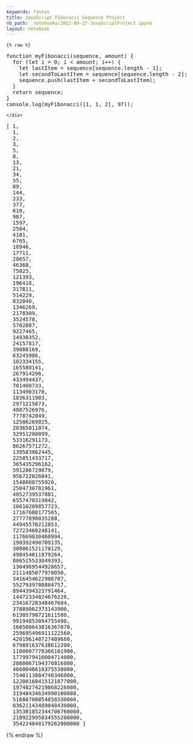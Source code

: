 ```yaml
---
keywords: fastai
title: JavaScript Fibonacci Sequence Project
nb_path: _notebooks/2022-09-27-JavaScriptProject.ipynb
layout: notebook
---
```


<!--
#################################################
### THIS FILE WAS AUTOGENERATED! DO NOT EDIT! ###
#################################################
# file to edit: _notebooks/2022-09-27-JavaScriptProject.ipynb
-->

<div class="container" id="notebook-container">
        
    {% raw %}
    
<div class="cell border-box-sizing code_cell rendered">
<div class="input">

<div class="inner_cell">
    <div class="input_area">
<div class=" highlight hl-javascript"><pre><span></span><span class="kd">function</span> <span class="nx">myFibonacci</span><span class="p">(</span><span class="nx">sequence</span><span class="p">,</span> <span class="nx">amount</span><span class="p">)</span> <span class="p">{</span>
  <span class="k">for</span> <span class="p">(</span><span class="kd">let</span> <span class="nx">i</span> <span class="o">=</span> <span class="mf">0</span><span class="p">;</span> <span class="nx">i</span> <span class="o">&lt;</span> <span class="nx">amount</span><span class="p">;</span> <span class="nx">i</span><span class="o">++</span><span class="p">)</span> <span class="p">{</span>
    <span class="kd">let</span> <span class="nx">lastItem</span> <span class="o">=</span> <span class="nx">sequence</span><span class="p">[</span><span class="nx">sequence</span><span class="p">.</span><span class="nx">length</span> <span class="o">-</span> <span class="mf">1</span><span class="p">];</span>
    <span class="kd">let</span> <span class="nx">secondToLastItem</span> <span class="o">=</span> <span class="nx">sequence</span><span class="p">[</span><span class="nx">sequence</span><span class="p">.</span><span class="nx">length</span> <span class="o">-</span> <span class="mf">2</span><span class="p">];</span>
    <span class="nx">sequence</span><span class="p">.</span><span class="nx">push</span><span class="p">(</span><span class="nx">lastItem</span> <span class="o">+</span> <span class="nx">secondToLastItem</span><span class="p">);</span>
  <span class="p">}</span>
  <span class="k">return</span> <span class="nx">sequence</span><span class="p">;</span>
<span class="p">}</span>
<span class="nx">console</span><span class="p">.</span><span class="nx">log</span><span class="p">(</span><span class="nx">myFibonacci</span><span class="p">([</span><span class="mf">1</span><span class="p">,</span> <span class="mf">1</span><span class="p">,</span> <span class="mf">2</span><span class="p">],</span> <span class="mf">97</span><span class="p">));</span>
</pre></div>

    </div>
</div>
</div>

<div class="output_wrapper">
<div class="output">

<div class="output_area">

<div class="output_subarea output_stream output_stdout output_text">
<pre>[ 1,
  1,
  2,
  3,
  5,
  8,
  13,
  21,
  34,
  55,
  89,
  144,
  233,
  377,
  610,
  987,
  1597,
  2584,
  4181,
  6765,
  10946,
  17711,
  28657,
  46368,
  75025,
  121393,
  196418,
  317811,
  514229,
  832040,
  1346269,
  2178309,
  3524578,
  5702887,
  9227465,
  14930352,
  24157817,
  39088169,
  63245986,
  102334155,
  165580141,
  267914296,
  433494437,
  701408733,
  1134903170,
  1836311903,
  2971215073,
  4807526976,
  7778742049,
  12586269025,
  20365011074,
  32951280099,
  53316291173,
  86267571272,
  139583862445,
  225851433717,
  365435296162,
  591286729879,
  956722026041,
  1548008755920,
  2504730781961,
  4052739537881,
  6557470319842,
  10610209857723,
  17167680177565,
  27777890035288,
  44945570212853,
  72723460248141,
  117669030460994,
  190392490709135,
  308061521170129,
  498454011879264,
  806515533049393,
  1304969544928657,
  2111485077978050,
  3416454622906707,
  5527939700884757,
  8944394323791464,
  14472334024676220,
  23416728348467684,
  37889062373143900,
  61305790721611580,
  99194853094755490,
  160500643816367070,
  259695496911122560,
  420196140727489660,
  679891637638612200,
  1100087778366101900,
  1779979416004714000,
  2880067194370816000,
  4660046610375530000,
  7540113804746346000,
  12200160415121877000,
  19740274219868226000,
  31940434634990100000,
  51680708854858330000,
  83621143489848430000,
  135301852344706760000,
  218922995834555200000,
  354224848179262000000 ]
</pre>
</div>
</div>

</div>
</div>

</div>
    {% endraw %}

</div>
 

